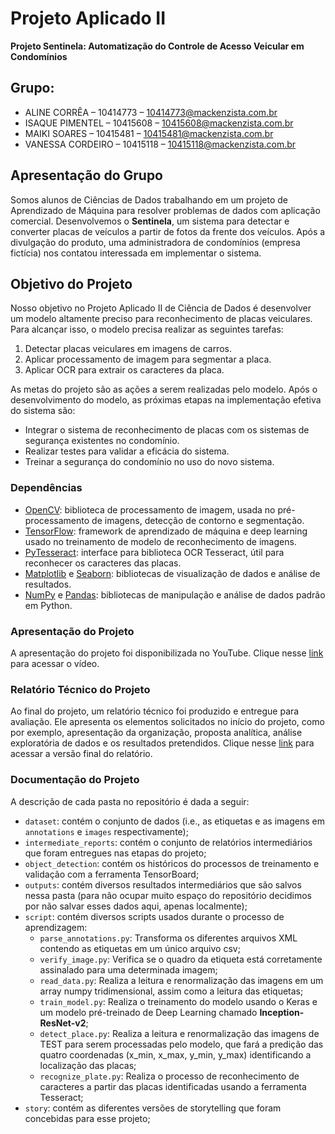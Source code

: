 # Projeto Aplicado II

**Projeto Sentinela: Automatização do Controle de Acesso Veicular em Condomínios**
 
##  Grupo:
* ALINE CORRÊA – 10414773 – 10414773@mackenzista.com.br
* ISAQUE PIMENTEL – 10415608 – 10415608@mackenzista.com.br
* MAIKI SOARES – 10415481 – 10415481@mackenzista.com.br
* VANESSA CORDEIRO – 10415118 – 10415118@mackenzista.com.br

## Apresentação do Grupo

Somos alunos de Ciências de Dados trabalhando em um projeto de Aprendizado de Máquina para resolver problemas de dados com aplicação comercial. Desenvolvemos o **Sentinela**, um sistema para detectar e converter placas de veículos a partir de fotos da frente dos veículos. Após a divulgação do produto, uma administradora de condomínios (empresa fictícia) nos contatou interessada em implementar o sistema.

## Objetivo do Projeto

Nosso objetivo no Projeto Aplicado II de Ciência de Dados é desenvolver um modelo altamente preciso para reconhecimento de placas veiculares. Para alcançar isso, o modelo precisa realizar as seguintes tarefas:

1. Detectar placas veiculares em imagens de carros.
2. Aplicar processamento de imagem para segmentar a placa.
3. Aplicar OCR para extrair os caracteres da placa.

As metas do projeto são as ações a serem realizadas pelo modelo. Após o desenvolvimento do modelo, as próximas etapas na implementação efetiva do sistema são:

- Integrar o sistema de reconhecimento de placas com os sistemas de segurança existentes no condomínio.
- Realizar testes para validar a eficácia do sistema.
- Treinar a segurança do condomínio no uso do novo sistema.

### Dependências

* [OpenCV](https://opencv.org/): biblioteca de processamento de imagem, usada no pré-processamento de imagens, detecção de contorno e segmentação.
* [TensorFlow](https://www.tensorflow.org/): framework de aprendizado de máquina e deep learning usado no treinamento de modelo de reconhecimento de imagens.
* [PyTesseract](https://pypi.org/project/pytesseract/): interface para biblioteca OCR Tesseract, útil para reconhecer os caracteres das placas.
* [Matplotlib](https://matplotlib.org/) e [Seaborn](https://seaborn.pydata.org/): bibliotecas de visualização de dados e análise de resultados.
* [NumPy](https://numpy.org/) e [Pandas](https://pandas.pydata.org/): bibliotecas de manipulação e análise de dados padrão em Python.


### Apresentação do Projeto

A apresentação do projeto foi disponibilizada no YouTube. Clique nesse [link](https://www.youtube.com/watch?v=aALFHSPd3kQ) para acessar o vídeo.

### Relatório Técnico do Projeto

Ao final do projeto, um relatório técnico foi produzido e entregue para avaliação. Ele apresenta os elementos solicitados no início do projeto, como por exemplo, apresentação da organização, proposta analítica, análise exploratória de dados e os resultados pretendidos. Clique nesse [link](https://github.com/isaque-pimentel/projeto-aplicado-II/blob/main/Projeto%20Aplicado%20II%20-%20Relat%C3%B3rio%20T%C3%A9cnico.pdf) para acessar a versão final do relatório.

### Documentação do Projeto

A descrição de cada pasta no repositório é dada a seguir:
* `dataset`: contém o conjunto de dados (i.e., as etiquetas e as imagens em `annotations` e `images` respectivamente);
* `intermediate_reports`: contém o conjunto de relatórios intermediários que foram entregues nas etapas do projeto;
* `object_detection`: contém os históricos do processos de treinamento e validação com a ferramenta TensorBoard;
* `outputs`: contém diversos resultados intermediários que são salvos nessa pasta (para não ocupar muito espaço do repositório decidimos por não salvar esses dados aqui, apenas localmente);
* `script`: contém diversos scripts usados durante o processo de aprendizagem:
    * `parse_annotations.py`: Transforma os diferentes arquivos XML contendo as etiquetas em um único arquivo csv;
    * `verify_image.py`: Verifica se o quadro da etiqueta está corretamente assinalado para uma determinada imagem;
    * `read_data.py`: Realiza a leitura e renormalização das imagens em um array numpy tridimensional, assim como a leitura das etiquetas;
    * `train_model.py`: Realiza o treinamento do modelo usando o Keras e um modelo pré-treinado de Deep Learning chamado **Inception-ResNet-v2**;
    * `detect_place.py`: Realiza a leitura e renormalização das imagens de TEST para serem processadas pelo modelo, que fará a predição das quatro coordenadas (x_min, x_max, y_min, y_max) identificando a localização das placas;
    * `recognize_plate.py`: Realiza o processo de reconhecimento de caracteres a partir das placas identificadas usando a ferramenta Tesseract;
* `story`: contém as diferentes versões de storytelling que foram concebidas para esse projeto; 